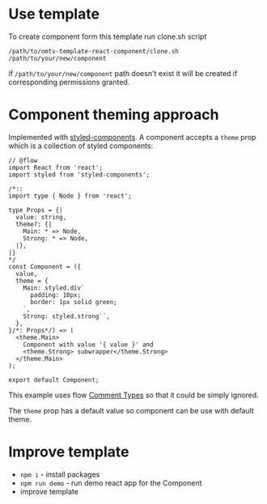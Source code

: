 # Use template
To create component form this template run clone.sh script
```
/path/to/omtv-template-react-component/clone.sh /path/to/your/new/component
```

if `/path/to/your/new/component` path doesn't exist it will be created if
corresponding permissions granted.

# Component theming approach
Implemented with [styled-components](https://www.styled-components.com/).
A component accepts a `theme` prop which is a collection of styled components:
```
// @flow
import React from 'react';
import styled from 'styled-components';

/*::
import type { Node } from 'react';

type Props = {|
  value: string,
  theme?: {|
    Main: * => Node,
    Strong: * => Node,
  |},
|}
*/
const Component = ({
  value,
  theme = {
    Main: styled.div`
      padding: 10px;
      border: 1px solid green;
    `,
    Strong: styled.strong``,
  },
}/*: Props*/) => (
  <theme.Main>
    Component with value '{ value }' and
    <theme.Strong> subwrapper</theme.Strong>
  </theme.Main>
);

export default Component;
```
This example uses flow [Comment Types](https://flow.org/en/docs/types/comments/)
so that it could be simply ignored.

The `theme` prop has a default value so component can be use with default theme.

# Improve template
- `npm i` - install packages
- `npm run demo` - run demo react app for the Component
- improve template
